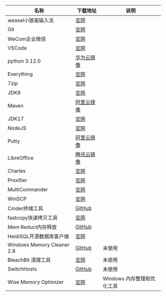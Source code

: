 | 名称                      | 下载地址                                                     | 说明       |
|-------------------------|------------------------------------------------------------|----------|
| weasel小狼毫输入法          | [官网](https://rime.im/)                                    |          |
| Git                      | [官网](https://git-scm.com/download)                        |          |
| WeCom企业微信              | [官网](https://work.weixin.qq.com/)                          |          |
| VSCode                   | [官网](https://code.visualstudio.com/)                       |          |
| python 3.12.0            | [华为云镜像](https://mirrors.huaweicloud.com/python/3.12.0/)      |          |
| Everything               | [官网](https://www.voidtools.com/zh-cn/)                     |          |
| 7zip                     | [官网](https://sparanoid.com/lab/7z/)                        |          |
| JDK8                     | [官网](https://www.oracle.com/java/technologies/downloads/#java8-windows) |          |
| Maven                    | [阿里云镜像](https://mirrors.aliyun.com/apache/maven/maven-3/3.9.5/binaries/) |          |
| JDK17                    | [官网](https://www.oracle.com/java/technologies/downloads/#jdk17-windows) |          |
| NodeJS                   | [官网](http://www.nodejs.com.cn/)                            |          |
| Putty                    | [阿里云镜像](https://mirrors.aliyun.com/putty/latest.html)         |          |
| LibreOffice              | [腾讯云镜像](https://mirrors.cloud.tencent.com/libreoffice/libreoffice/stable/) |          |
| Charles                  | [官网](https://www.charlesproxy.com/latest-release/download.do) |          |
| Proxifier                | [官网](http://www.proxifier.com/)                            |          |
| MultiCommander           | [官网](http://multicommander.com/downloads)                  |          |
| WinSCP                   | [官网](https://winscp.net/eng/download.php)                  |          |
| Cmder终端工具              | [GitHub](https://github.com/cmderdev/cmder/releases)           |          |
| fastcopy快速拷贝工具         | [官网](https://fastcopy.jp/)                                 |          |
| Mem Reduct内存释放          | [GitHub](https://github.com/henrypp/memreduct)                 |          |
| HeidiSQL开源数据库客户端     | [官网](https://www.heidisql.com/)                            |          |
| Windows Memory Cleaner 2.8 | [GitHub](https://github.com/IgorMundstein/WinMemoryCleaner/)  | 未使用     |
| BleachBit 清理工具          | [官网](https://www.bleachbit.org/)                           | 未使用     |
| SwitchHosts              | [GitHub](https://github.com/oldj/SwitchHosts/releases)         | 未使用     |
| Wise Memory Optimizer | [官网](https://www.wisecleaner.com.cn/wise-memory-optimizer.html)| Windows 内存整理和优化工具|
